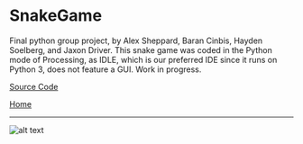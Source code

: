 # SnakeGame

Final python group project, by Alex Sheppard, Baran Cinbis, Hayden Soelberg, and Jaxon Driver.  This snake game was coded in the Python mode of Processing, as IDLE, which is our preferred IDE since it runs  on Python 3, does not feature a GUI.  Work in progress.

[Source Code](https://github.com/bcinbis/portfolio2018/blob/master/Python/SnakeGame/SourceCode)

[Home](https://bcinbis.github.io/portfolio2018/)

---

![alt text](https://bcinbis.github.io/portfolio2018/Images/Snake.png)
